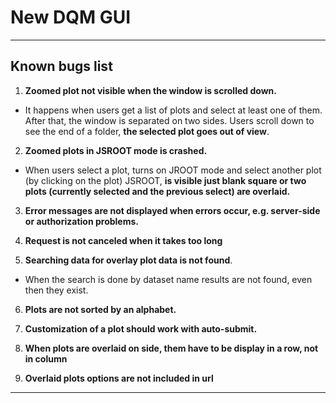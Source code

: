 # New DQM GUI

---

## Known bugs list

1. **Zoomed plot not visible when the window is scrolled down.**

- It happens when users get a list of plots and select at least one of them. After that, the window is separated on two sides. Users scroll down to see the end of a folder, **the selected plot goes out of view**.

2. **Zoomed plots in JSROOT mode is crashed.**

- When users select a plot, turns on JROOT mode and select another plot (by clicking on the plot) JSROOT, **is visible just blank square or two plots (currently selected and the previous select) are overlaid.**

3. **Error messages are not displayed when errors occur, e.g. server-side or authorization problems.**

4. **Request is not canceled when it takes too long**

5. **Searching data for overlay plot data is not found**.

- When the search is done by dataset name results are not found, even then they exist.

6. **Plots are not sorted by an alphabet.**

7. **Customization of a plot should work with auto-submit.**

8. **When plots are overlaid on side, them have to be display in a row, not in column**

9. **Overlaid plots options are not included in url**

---
